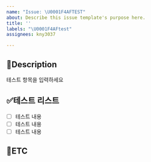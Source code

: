 ```yaml
---
name: "Issue: \U0001F4AFTEST"
about: Describe this issue template's purpose here.
title: ''
labels: "\U0001F4AFtest"
assignees: kny3037

---
```


📝Description
-
테스트 항목을 입력하세요

✅테스트 리스트
-
- [ ] 테스트 내용
- [ ] 테스트 내용
- [ ] 테스트 내용

🐾ETC
-
